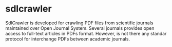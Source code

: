 # sdlcrawler
SdlCrawler is developed for crawling PDF files from scientific journals maintained over Open Journal System. Several journals provides open access to full-text articles in PDFs format. However, is not there any standar protocol for interchange PDFs between academic journals.

